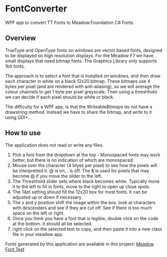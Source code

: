# FontConverter
WPF app to convert TT Fonts to Meadow.Foundation C# Fonts

## Overview
TrueType and OpenType fonts on windows are vector based fonts, designed to be displayed on high resolution displays.
For the Meadow F7 we have small displays that need bitmap fonts. The Graphics Library only supports 1bit fonts.

The approach is to select a font that is installed on windows, and then draw each character in white on a black 12x20 bitmap.
These bitmaps use 4 bytes per pixel (and are rendered with anti-aliasing), so we will average the colour channels to get 1 byte per pixel greyscale. Then using a threshhold we can decide if each pixel should be white or black.

The difficulty for a WPF app, is that the WriteableBitmaps do not have a drawstring method. Instead we have to share the bitmap, and write to it using GDI+.

## How to use

The application does not read or write any files.
1. Pick a font from the dropdown at the top - Monospaced fonts may work better, but there is no indication of which are monospaced.
2. Mouse over the character (4 btyes per pixel) to see how the pixels will be interpretted it. @ is on, . is off. The & is used for pixels that may become @ if you move the slider to the left.
3. The Threshhold slider sets where black becomes white. Typically move it to the left to fill in fonts, move to the right to open up close spots.
4. The 14pt setting should fill the 12x20 box for most fonts. it can be adjusted up or down if necessary
5. The x and y position shift the image within the box. look at characters with descenders and see if they are cut off. See if there is too much space on the left or right.
6. Once you think you have a font that is legible, double click on the code at the bottom. it should all be selected.
7. right click on the selected text to copy, and then paste it into a new class file in your meadow app. 

Fonts generated by this application are available in this project: <a href="https://github.com/MarkAlanJones/MeadowFontTest">Meadow Font Test</a>
